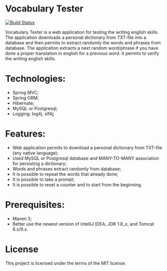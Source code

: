 # Vocabulary Tester

[![Build Status](https://travis-ci.org/bozonhiggsa/DictionaryInterpreter.svg?branch=master)](https://travis-ci.org/bozonhiggsa/DictionaryInterpreter)

Vocabulary Tester is a web application for testing the writing english skills.
The application downloads a personal dictionary from TXT-file
into a database and then permits to extract randomly the words and phrases from database.
The application extracts a next random word/phrase if you
have done a proper translation in english for a previous word.
It permits to verify the writing english skills.

# Technologies:
- Spring MVC;
- Spring ORM;
- Hibernate;
- MySQL or Postgresql;
- Logging: log4j, slf4j;

# Features:
- Web application permits to download a personal dictionary from TXT-file (any native language);
- Used MySQL or Postgresql database and MANY-TO-MANY association for persisting a dictionary;
- Words and phrases extract randomly from database;
- It is possible to repeat the words that already done;
- It is possible to take a prompt;
- It is possible to reset a counter and to start from the beginning.

# Prerequisites:
- Maven 3;
- Better use the newest version of IntelliJ IDEA, JDK 1.8_x, and Tomcat 8.x/9.x.

# License

This project is licensed under the terms of the MIT license.
